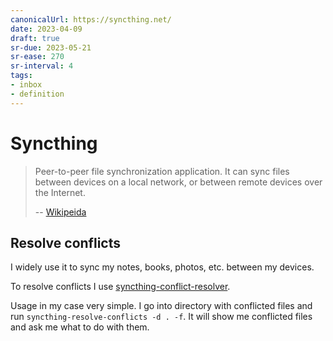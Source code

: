 ```yaml
---
canonicalUrl: https://syncthing.net/
date: 2023-04-09
draft: true
sr-due: 2023-05-21
sr-ease: 270
sr-interval: 4
tags:
- inbox
- definition
---
```


# Syncthing

> Peer-to-peer file synchronization application. It can sync files between
> devices on a local network, or between remote devices over the Internet.
>
> -- [Wikipeida](https://en.wikipedia.org/wiki/Syncthing)

## Resolve conflicts

I widely use it to sync my notes, books, photos, etc. between my devices.

To resolve conflicts I use
[syncthing-conflict-resolver](https://github.com/dschrempf/syncthing-resolve-conflicts).

Usage in my case very simple. I go into directory with conflicted files and run
`syncthing-resolve-conflicts -d . -f`. It will show me conflicted files and ask
me what to do with them.